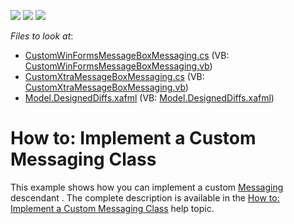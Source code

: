 <!-- default badges list -->
![](https://img.shields.io/endpoint?url=https://codecentral.devexpress.com/api/v1/VersionRange/128591065/11.2.5%2B)
[![](https://img.shields.io/badge/Open_in_DevExpress_Support_Center-FF7200?style=flat-square&logo=DevExpress&logoColor=white)](https://supportcenter.devexpress.com/ticket/details/E1527)
[![](https://img.shields.io/badge/📖_How_to_use_DevExpress_Examples-e9f6fc?style=flat-square)](https://docs.devexpress.com/GeneralInformation/403183)
<!-- default badges end -->
<!-- default file list -->
*Files to look at*:

* [CustomWinFormsMessageBoxMessaging.cs](./CS/CustomMessaging.Module.Win/CustomWinFormsMessageBoxMessaging.cs) (VB: [CustomWinFormsMessageBoxMessaging.vb](./VB/CustomMessaging.Module.Win/CustomWinFormsMessageBoxMessaging.vb))
* [CustomXtraMessageBoxMessaging.cs](./CS/CustomMessaging.Module.Win/CustomXtraMessageBoxMessaging.cs) (VB: [CustomXtraMessageBoxMessaging.vb](./VB/CustomMessaging.Module.Win/CustomXtraMessageBoxMessaging.vb))
* [Model.DesignedDiffs.xafml](./CS/CustomMessaging.Module.Win/Model.DesignedDiffs.xafml) (VB: [Model.DesignedDiffs.xafml](./VB/CustomMessaging.Module.Win/Model.DesignedDiffs.xafml))
<!-- default file list end -->
# How to: Implement a Custom Messaging Class


<p>This example shows how you can implement a custom <a href="http://documentation.devexpress.com/#Xaf/clsDevExpressExpressAppWinCoreMessagingtopic"><u>Messaging</u></a> descendant . The complete description is available in the <a href="http://documentation.devexpress.com/#Xaf/CustomDocument3312"><u>How to: Implement a Custom Messaging Class</u></a> help topic.</p><br />


<br/>


